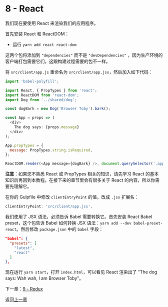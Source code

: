 # 8 - React

我们现在要使用 React 来渲染我们的应用程序。

首先安装 React 和 ReactDOM：

- 运行 `yarn add react react-dom`

这两个包将添加到 `"dependencies"` 而不是 `"devDependencies"` ，因为生产环境的客户端打包需要它们，这跟构建过程需要的包不一样。

将 `src/client/app.js` 重命名为 `src/client/app.jsx`，然后加入如下代码：

```javascript
import 'babel-polyfill';

import React, { PropTypes } from 'react';
import ReactDOM from 'react-dom';
import Dog from '../shared/dog';

const dogBark = new Dog('Browser Toby').bark();

const App = props => (
  <div>
    The dog says: {props.message}
  </div>
);

App.propTypes = {
  message: PropTypes.string.isRequired,
};

ReactDOM.render(<App message={dogBark} />, document.querySelector('.app'));
```

**注意**：如果您不熟悉 React 或 PropTypes 相关的知识，请先学习 React 的基本知识后再回到本教程。在接下来的章节里会有很多关于 React 的内容，所以你需要先理解它。

在你的 Gulpfile 中修改 `clientEntryPoint` 的值，改成 `.jsx` 扩展名：

```javascript
clientEntryPoint: 'src/client/app.jsx',
```

我们使用了 JSX 语法，必须告诉 Babel 需要转换它。首先安装 React Babel preset，这个包告诉 Babel 如何转换 JSX 语法：`yarn add --dev babel-preset-react`。然后修改 `package.json` 中的 `babel` 字段：

```json
"babel": {
  "presets": [
    "latest",
    "react"
  ]
},
```

现在运行 `yarn start`，打开 `index.html`，可以看见 React 渲染出了 "The dog says: Wah wah, I am Browser Toby"。

下一章：[9 - Redux](https://github.com/bobjoy/js-stack/tree/09-redux)

返回[上一章](https://github.com/bobjoy/js-stack/tree/07-client-webpack)
